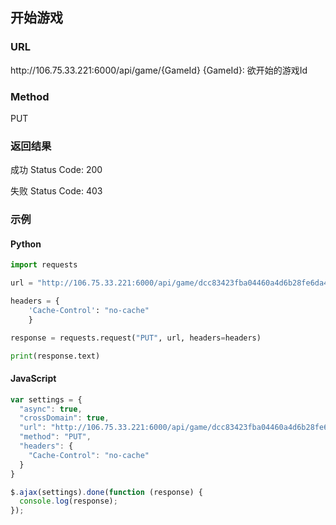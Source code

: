 ## 开始游戏

### URL
ht<span></span>tp://106.75.33.221:6000/api/game/{GameId}
{GameId}: 欲开始的游戏Id

### Method
PUT

### 返回结果
成功 Status Code: 200

失败 Status Code: 403

### 示例
#### Python
```python
import requests

url = "http://106.75.33.221:6000/api/game/dcc83423fba04460a4d6b28fe6da4142"

headers = {
    'Cache-Control': "no-cache"
    }

response = requests.request("PUT", url, headers=headers)

print(response.text)
```

#### JavaScript
```javascript
var settings = {
  "async": true,
  "crossDomain": true,
  "url": "http://106.75.33.221:6000/api/game/dcc83423fba04460a4d6b28fe6da4142",
  "method": "PUT",
  "headers": {
    "Cache-Control": "no-cache"
  }
}

$.ajax(settings).done(function (response) {
  console.log(response);
});
```